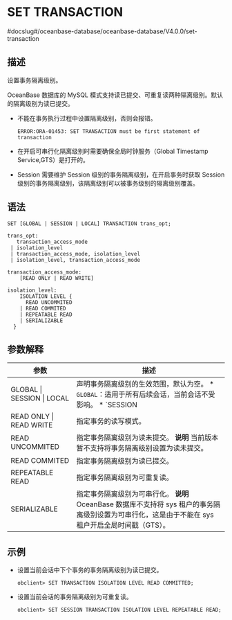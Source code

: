 SET TRANSACTION 
====================================
#docslug#/oceanbase-database/oceanbase-database/V4.0.0/set-transaction


描述 
-----------------------

设置事务隔离级别。

OceanBase 数据库的 MySQL 模式支持读已提交、可重复读两种隔离级别。默认的隔离级别为读已提交。

* 不能在事务执行过程中设置隔离级别，否则会报错。

  `ERROR:ORA-01453: SET TRANSACTION must be first statement of transaction`
  

* 在开启可串行化隔离级别时需要确保全局时钟服务（Global Timestamp Service,GTS）是打开的。

  

* Session 需要维护 Session 级别的事务隔离级别，在开启事务时获取 Session 级别的事务隔离级别，该隔离级别可以被事务级别的隔离级别覆盖。

  




语法 
-----------------------

```unknow
SET [GLOBAL | SESSION | LOCAL] TRANSACTION trans_opt;

trans_opt:
   transaction_access_mode
 | isolation_level
 | transaction_access_mode, isolation_level
 | isolation_level, transaction_access_mode

transaction_access_mode: 
    [READ ONLY | READ WRITE] 

isolation_level:
    ISOLATION LEVEL {
      READ UNCOMMITED
    | READ COMMITED
    | REPEATABLE READ
    | SERIALIZABLE
  }
```



参数解释 
-------------------------



|             参数             |                                                                                                                                                               描述                                                                                                                                                                |
|----------------------------|---------------------------------------------------------------------------------------------------------------------------------------------------------------------------------------------------------------------------------------------------------------------------------------------------------------------------------|
| GLOBAL \| SESSION \| LOCAL | 声明事务隔离级别的生效范围，默认为空。 * `GLOBAL`：适用于所有后续会话，当前会话不受影响。   * `SESSION | LOCAL`：适用于当前会话中执行的所有后续事务，不影响当前正在进行的事务，如果在事务之间执行，该语句将覆盖任何先前设置命名特征的下一个事务值的语句。   * 无声明：适用于会话中执行的下一个单个事务，后续事务恢复使用命名特征的会话值。    |
| READ ONLY \| READ WRITE    | 指定事务的读写模式。                                                                                                                                                                                                                                                                                                                      |
| READ UNCOMMITED            | 指定事务隔离级别为读未提交。 **说明**  当前版本暂不支持将事务隔离级别设置为读未提交。                                                                                                                                                                                                                                                  |
| READ COMMITED              | 指定事务隔离级别为读已提交。                                                                                                                                                                                                                                                                                                                  |
| REPEATABLE READ            | 指定事务隔离级别为可重复读。                                                                                                                                                                                                                                                                                                                  |
| SERIALIZABLE               | 指定事务隔离级别为可串行化。 **说明**  OceanBase 数据库不支持将 sys 租户的事务隔离级别设置为可串行化，这是由于不能在 sys 租户开启全局时间戳（GTS）。                                                                                                                                                                                                       |



示例 
-----------------------

* 设置当前会话中下个事务的事务隔离级别为读已提交。

  ```unknow
  obclient> SET TRANSACTION ISOLATION LEVEL READ COMMITTED;
  ```

  

* 设置当前会话的事务隔离级别为可重复读。

  ```unknow
  obclient> SET SESSION TRANSACTION ISOLATION LEVEL REPEATABLE READ;
  ```

  



